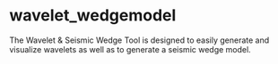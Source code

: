 # wavelet_wedgemodel
The Wavelet &amp; Seismic Wedge Tool is designed to easily generate and visualize wavelets as well as to generate a seismic wedge model.
